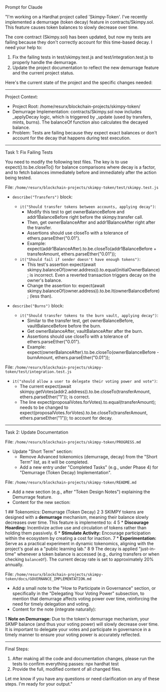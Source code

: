  Prompt for Claude

  "I'm working on a Hardhat project called 'Skimpy-Token'. I've recently implemented a demurrage (token decay) feature in contracts/Skimpy.sol. This feature
  causes token balances to slowly decrease over time.

  The core contract (Skimpy.sol) has been updated, but now my tests are failing because they don't correctly account for this time-based decay. I need your help
  to:

   1. Fix the failing tests in test/skimpy.test.js and test/integration.test.js to properly handle the demurrage.
   2. Update the project documentation to reflect the new demurrage feature and the current project status.

  Here's the current state of the project and the specific changes needed:

  ---

  Project Context:

   * Project Root: /home/resurx/blockchain-projects/skimpy-token/
   * Demurrage Implementation: contracts/Skimpy.sol now includes _applyDecay logic, which is triggered by _update (used by transfers, mints, burns). The balanceOf
     function also calculates the decayed balance.
   * Problem: Tests are failing because they expect exact balances or don't account for the decay that happens during test execution.

  ---

  Task 1: Fix Failing Tests

  You need to modify the following test files. The key is to use expect().to.be.closeTo() for balance comparisons where decay is a factor, and to fetch balances
  immediately before and immediately after the action being tested.

  File: `/home/resurx/blockchain-projects/skimpy-token/test/skimpy.test.js`

   * `describe("Transfers")` block:
       * `it("Should transfer tokens between accounts, applying decay")`:
           * Modify this test to get ownerBalanceBefore and addr1BalanceBefore right before the skimpy.transfer call.
           * Then, get ownerBalanceAfter and addr1BalanceAfter right after the transfer.
           * Assertions should use closeTo with a tolerance of ethers.parseEther("0.01").
           * Example: expect(addr1BalanceAfter).to.be.closeTo(addr1BalanceBefore + transferAmount, ethers.parseEther("0.01"));
       * `it("Should fail if sender doesn't have enough tokens")`:
           * This test's assertion expect(await skimpy.balanceOf(owner.address)).to.equal(initialOwnerBalance); is incorrect. Even a reverted transaction triggers
             decay on the owner's balance.
           * Change the assertion to: expect(await skimpy.balanceOf(owner.address)).to.be.lt(ownerBalanceBefore); (less than).

   * `describe("Burns")` block:
       * `it("Should transfer tokens to the burn vault, applying decay")`:
           * Similar to the transfer test, get ownerBalanceBefore, vaultBalanceBefore before the burn.
           * Get ownerBalanceAfter, vaultBalanceAfter after the burn.
           * Assertions should use closeTo with a tolerance of ethers.parseEther("0.01").
           * Example: expect(ownerBalanceAfter).to.be.closeTo(ownerBalanceBefore - burnAmount, ethers.parseEther("0.01"));

  File: `/home/resurx/blockchain-projects/skimpy-token/test/integration.test.js`

   * `it("should allow a user to delegate their voting power and vote")`:
       * The current expect(await skimpy.getVotes(addr2.address)).to.be.closeTo(transferAmount, ethers.parseEther("1")); is correct.
       * The line expect(proposalVotes.forVotes).to.equal(transferAmount); needs to be changed to expect(proposalVotes.forVotes).to.be.closeTo(transferAmount, 
         ethers.parseEther("1")); to account for decay.

  ---

  Task 2: Update Documentation

  File: `/home/resurx/blockchain-projects/skimpy-token/PROGRESS.md`

   * Update "Short Term" section:
       * Remove Advanced tokenomics (demurrage, decay) from the "Short Term" list, as it will be completed.
       * Add a new entry under "Completed Tasks" (e.g., under Phase 4) for "Demurrage (Token Decay) Implementation".

  File: `/home/resurx/blockchain-projects/skimpy-token/README.md`

   * Add a new section (e.g., after "Token Design Notes") explaining the Demurrage feature.
   * Content for the new section:

   1     ## Tokenomics: Demurrage (Token Decay)
   2 
   3     SKIMPY tokens are designed with a **demurrage** mechanism, meaning their balance slowly decreases over time. This feature is implemented to:
   4 
   5     *   **Discourage Hoarding:** Incentivize active use and circulation of tokens rather than holding them passively.
   6     *   **Stimulate Activity:** Encourage participation within the ecosystem by creating a cost for inaction.
   7     *   **Experimentation:** Serve as a practical experiment in dynamic tokenomics, aligning with the project's goal as a "public learning lab."
   8 
   9     The decay is applied "just-in-time" whenever a token balance is accessed (e.g., during transfers or when checking `balanceOf`). The current decay
     rate is set to approximately 20% annually.

  File: `/home/resurx/blockchain-projects/skimpy-token/docs/GOVERNANCE_IMPLEMENTATION.md`

   * Add a small note to the "How to Participate in Governance" section, or specifically in the "Delegating Your Voting Power" subsection, to mention that demurrage
     affects voting power over time, reinforcing the need for timely delegation and voting.
   * Content for the note (integrate naturally):

   1     **Note on Demurrage:** Due to the token's demurrage mechanism, your SKMP balance (and thus your voting power) will slowly decrease over time. It is
     important to delegate your votes and participate in governance in a timely manner to ensure your voting power is accurately reflected.

  ---

  Final Steps:

   1. After making all the code and documentation changes, please run the tests to confirm everything passes:
      npx hardhat test
   2. Provide the full, modified content of all changed files.

  Let me know if you have any questions or need clarification on any of these steps. I'm ready for your output."
